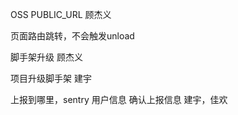 OSS  PUBLIC_URL  顾杰义

页面路由跳转，不会触发unload

脚手架升级  顾杰义

项目升级脚手架    建宇

上报到哪里，sentry  用户信息 确认上报信息       建宇，佳欢

